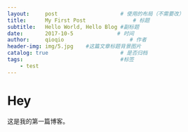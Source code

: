 ```yaml
---
layout:     post                    # 使用的布局（不需要改）
title:      My First Post               # 标题 
subtitle:   Hello World, Hello Blog #副标题
date:       2017-10-5              # 时间
author:     qioqio                     # 作者
header-img: img/5.jpg    #这篇文章标题背景图片
catalog: true                       # 是否归档
tags:                               #标签
    - test
---
```


# Hey
这是我的第一篇博客。

